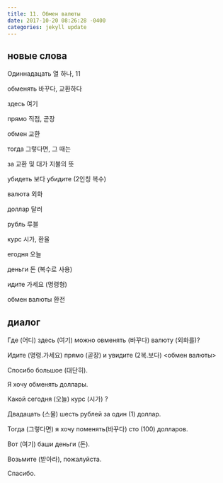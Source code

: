 ```yaml
---
title: 11. Обмен валюты
date: 2017-10-20 08:26:28 -0400
categories: jekyll update
---
```


## новые слова

Одиннадацать    열 하나, 11

обменять    바꾸다, 교환하다

здесь   여기

прямо   직접, 곧장

обмен   교환

тогда   그렇다면, 그 때는 

за  교환 및 대가 지불의 뜻

убидеть     보다 убидите (2인칭 복수)

валюта      외화

доллар      달러

рубль       루블

курс        시가, 환율

егодня      오늘

деньги      돈 (복수로 사용)

идите       가세요 (명령형)

обмен валюты    환전

## диалог

Где (어디) здесь (여기) можно овменять (바꾸다) валюту (외화를)?

Идите (명령.가세요) прямо (곧장) и увидите (2복.보다) <обмен валюты>

Спосибо большое (대단히).

Я хочу обменять доллары.

Какой сегодня (오늘) курс (시가) ?

Двадацать (스물) шесть рублей за один (1) доллар.

Тогда (그렇다면) я хочу поменять(바꾸다) сто (100) долларов.

Вот (여기) баши деньги (돈).

Возьмите (받아라), пожалуйста.

Спасибо.



